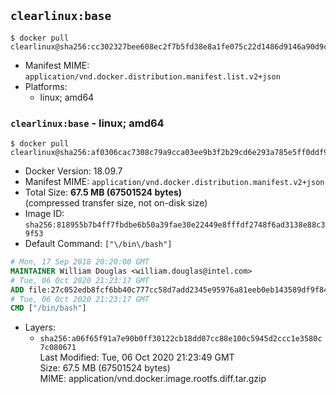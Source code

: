 ## `clearlinux:base`

```console
$ docker pull clearlinux@sha256:cc302327bee608ec2f7b5fd38e8a1fe075c22d1486d9146a90d9c16edbf77925
```

-	Manifest MIME: `application/vnd.docker.distribution.manifest.list.v2+json`
-	Platforms:
	-	linux; amd64

### `clearlinux:base` - linux; amd64

```console
$ docker pull clearlinux@sha256:af0306cac7308c79a9cca03ee9b3f2b29cd6e293a785e5ff0ddf93e9114ba20f
```

-	Docker Version: 18.09.7
-	Manifest MIME: `application/vnd.docker.distribution.manifest.v2+json`
-	Total Size: **67.5 MB (67501524 bytes)**  
	(compressed transfer size, not on-disk size)
-	Image ID: `sha256:818955b7b4ff7fbdbe6b50a39fae30e22449e8fffdf2748f6ad3138e88c39f53`
-	Default Command: `["\/bin\/bash"]`

```dockerfile
# Mon, 17 Sep 2018 20:20:00 GMT
MAINTAINER William Douglas <william.douglas@intel.com>
# Tue, 06 Oct 2020 21:23:17 GMT
ADD file:27c052edb8fcf6bb40c777cc58d7add2345e95976a81eeb0eb143589df9f84c5 in / 
# Tue, 06 Oct 2020 21:23:17 GMT
CMD ["/bin/bash"]
```

-	Layers:
	-	`sha256:a06f65f91a7e90b0ff30122cb18dd07cc88e100c5945d2ccc1e3580c7c080671`  
		Last Modified: Tue, 06 Oct 2020 21:23:49 GMT  
		Size: 67.5 MB (67501524 bytes)  
		MIME: application/vnd.docker.image.rootfs.diff.tar.gzip
